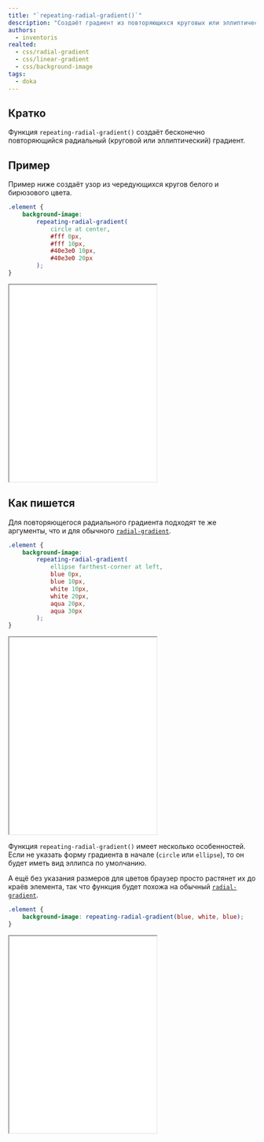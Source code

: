 ```yaml
---
title: "`repeating-radial-gradient()`"
description: "Создаёт градиент из повторяющихся круговых или эллиптических узоров."
authors:
  - inventoris
realted:
  - css/radial-gradient
  - css/linear-gradient
  - css/background-image
tags:
  - doka
---
```


## Кратко

Функция `repeating-radial-gradient()` создаёт бесконечно повторяющийся радиальный (круговой или эллиптический) градиент.

## Пример

Пример ниже создаёт узор из чередующихся кругов белого и бирюзового цвета. 

```css
.element {
    background-image: 
        repeating-radial-gradient(
            circle at center, 
            #fff 0px, 
            #fff 10px, 
            #40e3e0 10px, 
            #40e3e0 20px
        );
}
```

<iframe title="Базовый пример" src="demos/basic/" height="400"></iframe>

## Как пишется 

Для повторяющегося радиального градиента подходят те же аргументы, что и для обычного [`radial-gradient`](/css/radial-gradient/).

```css
.element {
    background-image: 
        repeating-radial-gradient(
            ellipse farthest-corner at left, 
            blue 0px, 
            blue 10px, 
            white 10px, 
            white 20px, 
            aqua 20px, 
            aqua 30px
        );
}
```

<iframe title="Пример аргументов" src="demos/example-of-arguments/" height="400"></iframe>

Функция `repeating-radial-gradient()` имеет несколько особенностей. Если не указать форму градиента в начале (`circle` или `ellipse`), то он будет иметь вид эллипса по умолчанию. 

А ещё без указания размеров для цветов браузер просто растянет их до краёв элемента, так что функция будет похожа на обычный [`radial-gradient`](/css/radial-gradient/).

```css
.element {
    background-image: repeating-radial-gradient(blue, white, blue);
}
```

<iframe title="Пример без указания размеров" src="demos/without-sizes/" height="400"></iframe>
